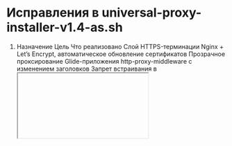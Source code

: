 # Исправления в universal-proxy-installer-v1.4-as.sh
1. Назначение
Цель	Что реализовано
Слой HTTPS-терминации	Nginx + Let’s Encrypt, автоматическое обновление сертификатов
Прозрачное проксирование Glide-приложения	http-proxy-middleware c изменением заголовков
Запрет встраивания в <iframe>	X-Frame-Options: DENY выдаётся на все ответы
CSP, совместимая с Glide	default-src * 'unsafe-inline' 'unsafe-eval' data: blob:;
Минимальная архитектура	Один app.js, управление — PM2, автоперезапуск, cron-restart в 03:00

2. Файловая структура
bash
Копировать
Редактировать
/opt/my-proxy/
├── src/app.js            # основное приложение Node.js
├── ecosystem.config.js   # конфиг PM2
├── .env                  # переменные окружения (домен-цель, порты…)
├── config/nginx-proxy.conf   # готовый virtual-host
├── scripts/              # status/restart/logs/renew-ssl
└── logs/                 # логи приложения и PM2
3. Ключевые параметры (.env)
env
Копировать
Редактировать
NODE_ENV=production
PORT=3000

PROXY_DOMAIN=as-csoftware.ru
TARGET_DOMAIN=ascs-projects.glide.page
TARGET_PROTOCOL=https

# включены:
ENHANCED_COMPATIBILITY=true
MINIMAL_MODE=true
Менять домены/порт — строго здесь; после правки → pm2 restart my-proxy --update-env.

4. Основные заголовки, выставляемые прокси
text
Копировать
Редактировать
X-Frame-Options: DENY                              # запрет <iframe>
Content-Security-Policy: default-src * 'unsafe-inline' 'unsafe-eval' data: blob:;
Access-Control-Allow-Origin: *                     # CORS (можно сузить)
Access-Control-Allow-Methods: GET, POST, PUT, DELETE, OPTIONS, PATCH
Access-Control-Allow-Headers: Content-Type, Authorization, X-Requested-With, Accept
Access-Control-Allow-Credentials: true
5. Эксплуатация
Операция	Команда / файл
Статус сервисов	/opt/my-proxy/scripts/status.sh
Live-логи	/opt/my-proxy/scripts/logs.sh или pm2 logs my-proxy
Перезапуск приложения	/opt/my-proxy/scripts/restart.sh
Обновить SSL вручную	/opt/my-proxy/scripts/renew-ssl.sh
Снять дамп процессов	pm2 save
Старт / стоп PM2	`pm2 start

6. Точки контроля
Health-чек приложения

css
Копировать
Редактировать
curl -s https://as-csoftware.ru/health        # { "status": "ok" }
HTTP→HTTPS редирект

perl
Копировать
Редактировать
curl -I http://as-csoftware.ru/ | grep "301"
Заголовок CSP

css
Копировать
Редактировать
curl --http1.1 -I https://as-csoftware.ru/ | grep -i content-security-policy
7. Как изменить политику CSP или разрешить отдельные домены
Файл: /opt/my-proxy/src/app.js, блок onProxyRes

js
Копировать
Редактировать
// пример более строгого варианта
proxyRes.headers['content-security-policy'] =
  "default-src 'self'; script-src 'self' https://*.glideapps.com 'unsafe-inline' 'unsafe-eval'; style-src 'self' 'unsafe-inline'; img-src * data: blob:;";
После правки:

bash
Копировать
Редактировать
pm2 restart my-proxy
pm2 save
8. Резервное копирование / миграция
bash
Копировать
Редактировать
tar czf proxy-backup_$(date +%F).tgz /opt/my-proxy /etc/nginx/sites-available/my-proxy /etc/letsencrypt/live/as-csoftware.ru
# восстановление на чистом сервере:
tar xf proxy-backup.tgz -C /
pm2 resurrect          # если PM2-dump присутствует
systemctl reload nginx

# Исправления в Universal Proxy Installer v1.1

## 🔧 Основные исправления

### 1. Исправлены escape символы в nginx конфигурации
**Проблема**: Неправильное экранирование `\\$` в nginx конфигурации приводило к синтаксическим ошибкам.

**Решение**: 
- Создана функция `create_nginx_config()` с правильными escape символами
- `\\$` заменено на `\$` для корректной работы nginx

### 2. Добавлена проверка существующих проектов
**Проблема**: Установщик не проверял существование проекта с тем же именем.

**Решение**:
- Добавлена проверка директории `/opt/$PROJECT_NAME`
- Возможность перезаписи существующего проекта с подтверждением
- Автоматическая очистка при `AUTO_CONFIRM=yes`

### 3. Добавлена проверка конфликта портов
**Проблема**: Установщик не проверял, занят ли указанный порт.

**Решение**:
- Проверка через `netstat` перед установкой
- Предупреждение о возможном конфликте
- Возможность продолжить установку с предупреждением

### 4. Улучшена структура создания скриптов
**Проблема**: Скрипты управления создавались без проверок и могли не создаваться при прерванной установке.

**Решение**:
- Создана функция `create_management_scripts()`
- Гарантированное создание всех скриптов управления
- Правильные права доступа

### 5. Обновлена информация о версии
**Проблема**: Не было индикации исправленной версии.

**Решение**:
- Обновлена версия до 1.1 (исправленная)
- Добавлена информация в заголовок установщика

## 🛠️ Технические детали

### nginx конфигурация
```bash
# Было (неправильно):
return 301 https://\\$server_name\\$request_uri;

# Стало (правильно):
return 301 https://\$server_name\$request_uri;
```

### Проверки перед установкой
```bash
# Проверка существующего проекта
if [ -d "$PROJECT_DIR" ]; then
    log_warning "Проект $PROJECT_NAME уже существует"
    # Запрос подтверждения...
fi

# Проверка портов
if netstat -tlnp 2>/dev/null | grep -q ":$NODE_PORT "; then
    log_warning "Порт $NODE_PORT уже используется"
    # Предупреждение...
fi
```

## 📋 Результат

Эти исправления решают проблемы, возникшие при установке второго экземпляра `otter-proxy`:

1. ✅ **nginx конфигурация** теперь создается без синтаксических ошибок
2. ✅ **Конфликты проектов** предотвращаются проверками
3. ✅ **Конфликты портов** обнаруживаются заранее  
4. ✅ **Скрипты управления** создаются гарантированно
5. ✅ **Версионность** отслеживается правильно

## 🚀 Использование

Исправленный установщик можно использовать для множественных установок на одном сервере:

```bash
# Первый прокси
export PROXY_DOMAIN="proxy1.example.com"
export TARGET_DOMAIN="target1.example.com"
export PROJECT_NAME="proxy1"
export NODE_PORT="3000"
sudo ./universal-proxy-installer.sh

# Второй прокси
export PROXY_DOMAIN="proxy2.example.com"
export TARGET_DOMAIN="target2.example.com"
export PROJECT_NAME="proxy2"
export NODE_PORT="3001"
sudo ./universal-proxy-installer.sh
```

Установщик автоматически обнаружит и предотвратит конфликты. 
